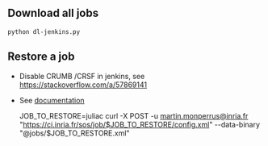 
Download all jobs
------------------

    python dl-jenkins.py

Restore a job
----------------

* Disable CRUMB /CRSF in jenkins, see https://stackoverflow.com/a/57869141
* See [documentation](https://support.cloudbees.com/hc/en-us/articles/218353308-How-to-update-job-config-files-using-the-REST-API-and-cURL-)

    JOB_TO_RESTORE=juliac
    curl -X POST -u martin.monperrus@inria.fr "https://ci.inria.fr/sos/job/$JOB_TO_RESTORE/config.xml" --data-binary "@jobs/$JOB_TO_RESTORE.xml"
